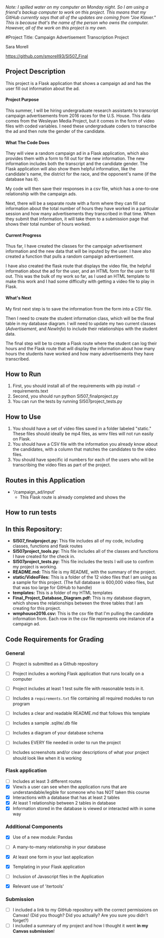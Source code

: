 *Note: I spilled water on my computer on Monday night. So I am using a friend's backup computer to work on this project. This means that my GitHub currently says that all of the updates are coming from "Joe Klaver." This is because that's the name of the person who owns the computer. However, all of the work on this project is my own.*

#Project Title: Campaign Advertisement Transcription Project

Sara Morell

https://github.com/smorell93/SI507_Final

## Project Description
This project is a Flask application that shows a campaign ad and has the user fill out information about the ad.

#### Project Purpose
This summer, I will be hiring undergraduate research assistants to transcript campaign advertisements from 2016 races for the U.S. House. This data comes from the Wesleyan Media Project, but it comes in the form of video files with coded variables. I need these undergraduate coders to transcribe the ad and then note the gender of the candidate.

#### What The Code Does
They will view a random campaign ad in a Flask application, which also provides them with a form to fill out for the new information. The new information includes both the transcript and the candidate gender. The Flask application will also show them helpful information, like the candidate's name, the district for the race, and the opponent's name (if the database has it).

My code will then save their responses in a csv file, which has a one-to-one relationship with the campaign ads.

Next, there will be a separate route with a form where they can fill out information about the total number of hours they have worked in a particular session and how many advertisements they transcribed in that time. When they submit that information, it will take them to a submission page that shows their total number of hours worked.

#### Current Progress

Thus far, I have created the classes for the campaign advertisement information and the new data that will be inputed by the user. I have also created a function that pulls a random campaign advertisement.

I have also created the flask route that displays the video file, the helpful information about the ad for the user, and an HTML form for the user to fill out. This was the bulk of my work so far, as I used an HTML template to make this work and I had some difficulty with getting a video file to play in Flask.

#### What's Next
My first next step is to save the information from the form into a CSV file.

Then I need to create the student information class, which will be the final table in my database diagram. I will need to update my two current classes (*Advertisement*, and *NewInfo*) to include their relationships with the student data.

The final step will be to create a Flask route where the student can log their hours and the Flask route that will display the information about how many hours the students have worked and how many advertisements they have transcribed.

## How to Run

1. First, you should install all of the requirements with pip install -r requirements.text
2. Second, you should run python SI507_finalproject.py
3. You can run the tests by running SI507project_tests.py

## How to Use

1. You should have a set of video files saved in a folder labeled "static." These files should ideally be mp4 files, as wmv files will not run easily on Flask.
2. You should have a CSV file with the information you already know about the candidates, with a column that matches the candidates to the video files.
3. You should have specific id numbers for each of the users who will be transcribing the video files as part of the project.

## Routes in this Application

- '/campaign_ad/input'
  - This Flask route is already completed and shows the

## How to run tests

## In this Repository:

* **SI507_finalproject.py:** This file includes all of my code, including classes, functions and flask routes
* **SI507project_tools.py:** This file includes all of the classes and functions I have created for the check in.
* **SI507project_tests.py:** This file includes the tests I will use to confirm my project is working.
* **README.md:** This file is my README, with the summary of the project.
* **static/VideoFiles:** This is a folder of the 12 video files that I am using as a sample for this project. (The full database is 600,000 video files, but that was too large for GitHub to handle)
* **templates:** This is a folder of my HTML templates
* **Final_Project_Database_Diagram.pdf:** This is my database diagram, which shows the relationships between the three tables that I am creating for this project.
* **wmphouse2016.csv:** This is the csv file that I'm pulling the candidate information from. Each row in the csv file represents one instance of a campaign ad.

## Code Requirements for Grading

### General

- [ ] Project is submitted as a Github repository
- [ ] Project includes a working Flask application that runs locally on a computer
- [ ] Project includes at least 1 test suite file with reasonable tests in it.
- [ ] Includes a `requirements.txt` file containing all required modules to run program
- [ ] Includes a clear and readable README.md that follows this template
- [ ] Includes a sample .sqlite/.db file
- [ ] Includes a diagram of your database schema
- [ ] Includes EVERY file needed in order to run the project
- [ ] Includes screenshots and/or clear descriptions of what your project should look like when it is working


### Flask application

- [ ] Includes at least 3 different routes
- [X] View/s a user can see when the application runs that are understandable/legible for someone who has NOT taken this course
- [X] Interactions with a database that has at least 2 tables
- [X] At least 1 relationship between 2 tables in database
- [X] Information stored in the database is viewed or interacted with in some way

### Additional Components

- [X] Use of a new module: Pandas
- [ ] A many-to-many relationship in your database
- [X] At least one form in your last application
- [X] Templating in your Flask application
- [ ] Inclusion of Javascript files in the Application
- [X] Relevant use of 'itertools'


### Submission

- [ ] I included a link to my GitHub repository with the correct permissions on Canvas! (Did you though? Did you actually? Are you sure you didn't forget?)
- [ ] I included a summary of my project and how I thought it went **in my Canvas submission**!
